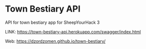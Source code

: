 # Town Bestiary API

API for town bestiary app for SheepYourHack 3

LINK: 
https://town-bestiary-api.herokuapp.com/swagger/index.html

Web:
https://dzordzomen.github.io/town-bestiary/
